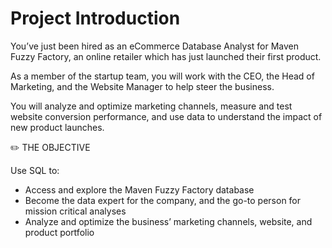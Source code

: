 # Project Introduction

You’ve just been hired as an eCommerce Database Analyst for Maven Fuzzy Factory, an online retailer which has just launched their first product.

As a member of the startup team, you will work with the CEO, the Head of Marketing, and the Website Manager to help steer the business.

You will analyze and optimize marketing channels, measure and test website conversion performance, and use data to understand the impact of new product launches.

✏️ THE OBJECTIVE

Use SQL to:

- Access and explore the Maven Fuzzy Factory database
- Become the data expert for the company, and the go-to person for mission critical analyses
- Analyze and optimize the business’ marketing channels, website, and product portfolio
